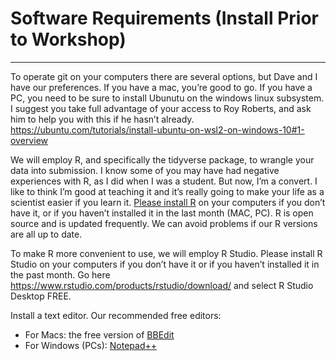# Software Requirements (Install Prior to Workshop)

---

To operate git on your computers there are several options, but Dave and I have our preferences.  If you have a mac, you’re good to go.  If you have a PC, you need to be sure to install Ubunutu on the windows linux subsystem.  I suggest you take full advantage of your access to Roy Roberts, and ask him to help you with this if he hasn’t already. https://ubuntu.com/tutorials/install-ubuntu-on-wsl2-on-windows-10#1-overview

We will employ R, and specifically the tidyverse package, to wrangle your data into submission. I know some of you may have had negative experiences with R, as I did when I was a student. But now, I’m a convert. I like to think I’m good at teaching it and it’s really going to make your life as a scientist easier if you learn it.  [Please install R](https://cloud.r-project.org/) on your computers if you don’t have it, or if you haven’t installed it in the last month (MAC, PC). R is open source and is updated frequently.  We can avoid problems if our R versions are all up to date.  

To make R more convenient to use, we will employ R Studio.  Please install R Studio on your computers if you don’t have it or if you haven’t installed it in the past month.   Go here https://www.rstudio.com/products/rstudio/download/ and select R Studio Desktop FREE.

Install a text editor. Our recommended free editors:
   * For Macs: the free version of [BBEdit](https://www.barebones.com/products/bbedit/)
   * For Windows (PCs): [Notepad++](https://notepad-plus-plus.org/downloads/)
